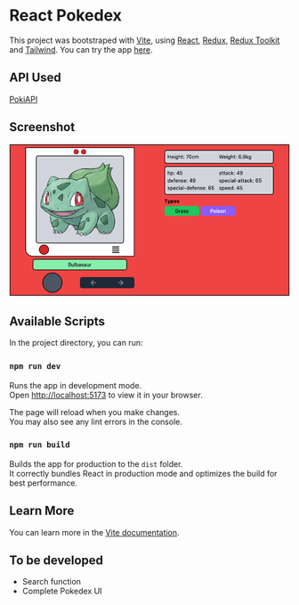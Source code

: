 # React Pokedex

This project was bootstraped with [Vite](https://vitejs.dev/), using [React](https://reactjs.org/), [Redux](https://redux.js.org/), [Redux Toolkit](https://redux-toolkit.js.org/) and [Tailwind](https://tailwindcss.tw/). You can try the app [here](https://react-pokedex-ap.netlify.app/).

## API Used

[PokiAPI](https://pokeapi.co/docs/v2)

## Screenshot

<img src="./.github/images/screenshot.png" alt="App Screenshot">

## Available Scripts

In the project directory, you can run:

### `npm run dev`

Runs the app in development mode.\
Open [http://localhost:5173](http://localhost:5173) to view it in your browser.

The page will reload when you make changes.\
You may also see any lint errors in the console.

### `npm run build`

Builds the app for production to the `dist` folder.\
It correctly bundles React in production mode and optimizes the build for best performance.

## Learn More

You can learn more in the [Vite documentation](https://vitejs.dev/guide/).

## To be developed

-   Search function
-   Complete Pokedex UI

